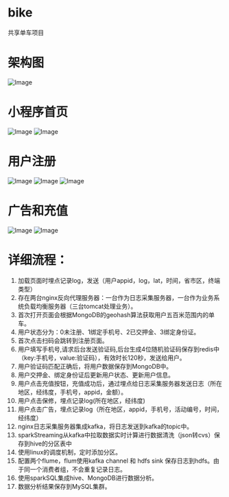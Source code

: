 # bike
共享单车项目
# 架构图
![Image](https://github.com/lazy-apple/bike/blob/master/images/1.png)

# 小程序首页

![Image](https://github.com/lazy-apple/bike/blob/master/images/111.png)
![Image](https://github.com/lazy-apple/bike/blob/master/images/222.png)

# 用户注册
![Image](https://github.com/lazy-apple/bike/blob/master/images/注册1.png)
![Image](https://github.com/lazy-apple/bike/blob/master/images/注册2.png)
![Image](https://github.com/lazy-apple/bike/blob/master/images/押金.png)

# 广告和充值
![Image](https://github.com/lazy-apple/bike/blob/master/images/add.png)
![Image](https://github.com/lazy-apple/bike/blob/master/images/充值.png)



# 详细流程：
1.	加载页面时埋点记录log，发送（用户appid，log，lat，时间，省市区，终端类型）
2.	存在两台nginx反向代理服务器：一台作为日志采集服务器，一台作为业务系统负载均衡服务器（三台tomcat处理业务）。
3.	首次打开页面会根据MongoDB的geohash算法获取用户五百米范围内的单车。
4.	用户状态分为：0未注册、1绑定手机号、2已交押金、3绑定身份证。
5.	首次点击扫码会跳转到注册页面。
6.	用户填写手机号,请求后台发送验证码,后台生成4位随机验证码保存到redis中（key:手机号，value:验证码），有效时长120秒，发送给用户。
7.	用户验证码匹配正确后，将用户数据保存到MongoDB中。
8.	用户交押金、绑定身份证后更新用户状态、更新用户信息。
9.	用户点击充值按钮，充值成功后，通过埋点给日志采集服务器发送日志（所在地区，经纬度，手机号，appid，金额）。
10.	用户点击保修，埋点记录log(所在地区，经纬度)
11.	用户点击广告，埋点记录log（所在地区，appid，手机号，活动编号，时间，经纬度）
12.	nginx日志采集服务器集成kafka，将日志发送到kafka的topic中。
13.	sparkStreaming从kafka中拉取数据实时计算进行数据清洗（json转cvs）保存到hive的分区表中
14.	使用linux的调度机制，定时添加分区。
15.	配置两个flume，flum使用kafka channel 和 hdfs sink 保存日志到hdfs。由于同一个消费者组，不会重复记录日志。
16.	使用sparkSQL集成hive、MongoDB进行数据分析。
17.	数据分析结果保存到MySQL集群。

